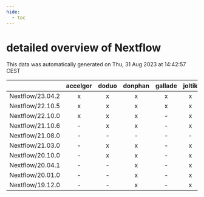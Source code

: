 ```yaml
---
hide:
  - toc
---
```


detailed overview of Nextflow
=============================


This data was automatically generated on Thu, 31 Aug 2023 at 14:42:57 CEST  

| |accelgor|doduo|donphan|gallade|joltik|skitty|swalot|victini|
| :---: | :---: | :---: | :---: | :---: | :---: | :---: | :---: | :---: |
|Nextflow/23.04.2|x|x|x|x|x|x|x|x|
|Nextflow/22.10.5|x|x|x|x|x|x|x|x|
|Nextflow/22.10.0|x|x|x|-|x|x|x|x|
|Nextflow/21.10.6|-|x|x|-|x|x|x|x|
|Nextflow/21.08.0|-|-|-|-|-|x|-|x|
|Nextflow/21.03.0|-|x|x|-|x|x|-|x|
|Nextflow/20.10.0|-|x|x|-|x|x|-|x|
|Nextflow/20.04.1|-|-|x|-|x|x|-|x|
|Nextflow/20.01.0|-|-|x|-|x|x|-|x|
|Nextflow/19.12.0|-|-|x|-|x|x|-|x|
